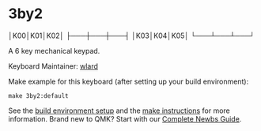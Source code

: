 # 3by2

  │K00│K01│K02│
  ├───┼───┼───┤
  │K03│K04│K05│
  └───┴───┴───┘

A 6 key mechanical keypad.

Keyboard Maintainer: [wlard](https://github.com/wlard)  


Make example for this keyboard (after setting up your build environment):

    make 3by2:default

See the [build environment setup](https://docs.qmk.fm/#/getting_started_build_tools) and the [make instructions](https://docs.qmk.fm/#/getting_started_make_guide) for more information. Brand new to QMK? Start with our [Complete Newbs Guide](https://docs.qmk.fm/#/newbs).
